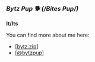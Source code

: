 ### ***Bytz Pup 🐕*** *(/Bites Pup/)*
**It/Its**

You can find more about me here: 
- [[bytz.zip]](https://bytz.zip/)
- [[@bytzpup]](https://x.com/bytzpup/)
